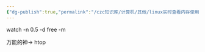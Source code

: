 ```yaml
---
{"dg-publish":true,"permalink":"/czc知识库/计算机/其他/linux实时查看内存使用情况/","dgPassFrontmatter":true,"created":"2024-06-18T17:45:20.841+08:00","updated":"2024-12-08T12:27:33.510+08:00"}
---
```



watch -n 0.5 -d free -m


万能的神→ htop